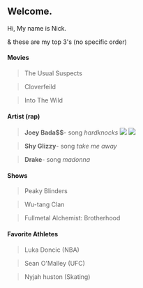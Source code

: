 ## Welcome.

Hi, My name is Nick. 

& these are my top 3's (no specific order)

#### Movies 
 > The Usual Suspects

 > Cloverfeild 

 > Into The Wild 

#### Artist (rap)
 > **Joey Bada$$**- song *hardknocks* [![](http://img.youtube.com/vi/c84hT_DseRg/0.jpg)](http://www.youtube.com/watch?v=c84hT_DseRg "")
 [![](http://img.youtube.com/vi/c84hT_DseRg/0.jpg)](http://www.youtube.com/watch?v=c84hT_DseRg "")
 

 > **Shy Glizzy**- song *take me away* 

 > **Drake**- song *madonna*

#### Shows 
 > Peaky Blinders 

 > Wu-tang Clan 

 > Fullmetal Alchemist: Brotherhood 

#### Favorite Athletes
 > Luka Doncic (NBA)

 > Sean O'Malley (UFC)

 > Nyjah huston (Skating)
 
  

